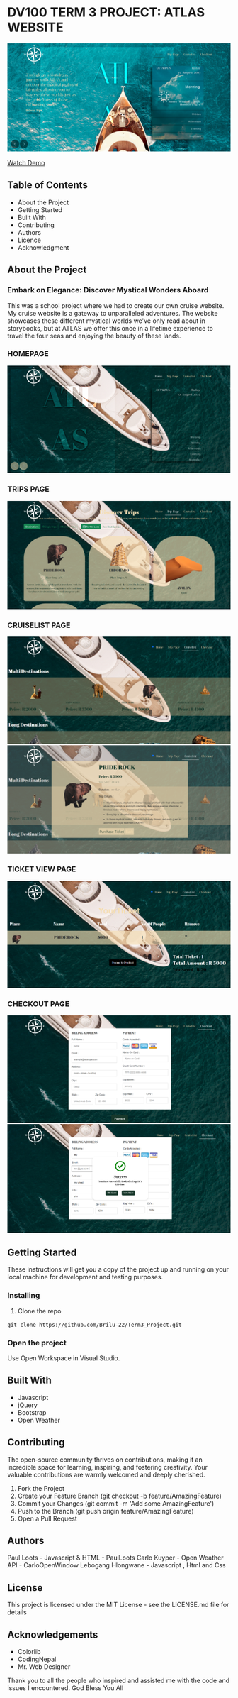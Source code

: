 # DV100 TERM 3 PROJECT: ATLAS WEBSITE

![ATLASLogo](/assets/Screenshot%202023-08-09%20222513.png)

[Watch Demo](https://youtu.be/FyloCdIUk10)

## Table of Contents
* About the Project 
* Getting Started 
* Built With 
* Contributing 
* Authors 
* Licence 
* Acknowledgment 

## About the Project 
### Embark on Elegance: Discover Mystical Wonders Aboard

This was a school project where we had to create our own cruise website. My cruise website is a gateway to unparalleled adventures. The website showcases these different mystical worlds we've only read about in storybooks, but at ATLAS we offer this once in a lifetime experience to travel the four seas and enjoying the beauty of these lands.

### HOMEPAGE 
![homepage](/assets/home%20%20(1).png)

### TRIPS PAGE 
![TRIP](/assets/home%20%20(2).png)

### CRUISELIST PAGE 
![CRUISE](/assets/home%20%20(3).png)
![cruise2](/assets/home%20%20(4).png)

### TICKET VIEW PAGE 
![ticket](/assets/home%20%20(5).png)

### CHECKOUT PAGE 
![checkout](/assets/home%20%20(6).png)
![payment](/assets/home%20%20(7).png)


## Getting Started
These instructions will get you a copy of the project up and running on your local machine for development and testing purposes.

### Installing
1. Clone the repo

```
git clone https://github.com/Brilu-22/Term3_Project.git

```

### Open the project
Use Open Workspace in Visual Studio.

## Built With
* Javascript
* jQuery
* Bootstrap
* Open Weather

## Contributing
The open-source community thrives on contributions, making it an incredible space for learning, inspiring, and fostering creativity. Your valuable contributions are warmly welcomed and deeply cherished.

1. Fork the Project
2. Create your Feature Branch (git checkout -b feature/AmazingFeature)
3. Commit your Changes (git commit -m 'Add some AmazingFeature')
4. Push to the Branch (git push origin feature/AmazingFeature)
5. Open a Pull Request

## Authors
Paul Loots - Javascript & HTML - PaulLoots
Carlo Kuyper - Open Weather API - CarloOpenWindow 
Lebogang Hlongwane - Javascript , Html and Css 


## License
This project is licensed under the MIT License - see the LICENSE.md file for details

## Acknowledgements
* Colorlib 
* CodingNepal 
* Mr. Web Designer 

Thank you to all the people who inspired and assisted me with the code and issues I encountered. God Bless You All 